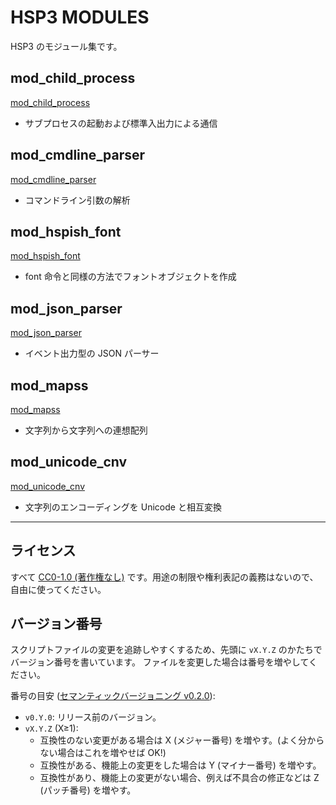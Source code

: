 # HSP3 MODULES

HSP3 のモジュール集です。

## mod_child_process

[mod_child_process](./mod_child_process)

- サブプロセスの起動および標準入出力による通信

## mod_cmdline_parser

[mod_cmdline_parser](./mod_cmdline_parser)

- コマンドライン引数の解析

## mod_hspish_font

[mod_hspish_font](./mod_hspish_font)

- font 命令と同様の方法でフォントオブジェクトを作成

## mod_json_parser

[mod_json_parser](./mod_json_parser)

- イベント出力型の JSON パーサー

## mod_mapss

[mod_mapss](./mod_mapss)

- 文字列から文字列への連想配列

## mod_unicode_cnv

[mod_unicode_cnv](./mod_unicode_cnv)

- 文字列のエンコーディングを Unicode と相互変換

----

## ライセンス

すべて [CC0-1.0 (著作権なし)](https://creativecommons.org/publicdomain/zero/1.0/deed.ja) です。用途の制限や権利表記の義務はないので、自由に使ってください。

## バージョン番号

スクリプトファイルの変更を追跡しやすくするため、先頭に `vX.Y.Z` のかたちでバージョン番号を書いています。
ファイルを変更した場合は番号を増やしてください。

番号の目安 ([セマンティックバージョニング v0.2.0](https://semver.org/lang/ja/)):

- `v0.Y.0`: リリース前のバージョン。
- `vX.Y.Z` (X≥1):
    - 互換性のない変更がある場合は X (メジャー番号) を増やす。(よく分からない場合はこれを増やせば OK!)
    - 互換性がある、機能上の変更をした場合は Y (マイナー番号) を増やす。
    - 互換性があり、機能上の変更がない場合、例えば不具合の修正などは Z (パッチ番号) を増やす。
